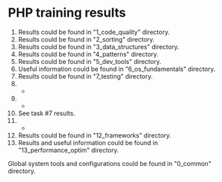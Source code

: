 # PHP training results

1. Results could be found in "1_code_quality" directory.
2. Results could be found in "2_sorting" directory.
3. Results could be found in "3_data_structures" directory.
4. Results could be found in "4_patterns" directory.
5. Results could be found in "5_dev_tools" directory.
6. Useful information could be found in "6_os_fundamentals" directory.
7. Results could be found in "7_testing" directory.
8. -
9. -
10. See task #7 results.
11. -
12. Results could be found in "12_frameworks" directory.
13. Results and useful information could be found in "13_performance_optim" directory.

Global system tools and configurations could be found in "0_common" directory.